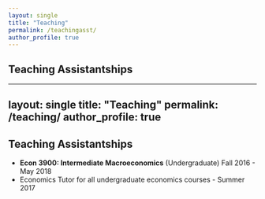 ```yaml
---
layout: single
title: "Teaching"
permalink: /teachingasst/
author_profile: true
---
```


## Teaching Assistantships
---
layout: single
title: "Teaching"
permalink: /teaching/
author_profile: true
---
## Teaching Assistantships
- **Econ 3900: Intermediate Macroeconomics** (Undergraduate) Fall 2016 - May 2018
- Economics Tutor for all undergraduate economics courses - Summer 2017



